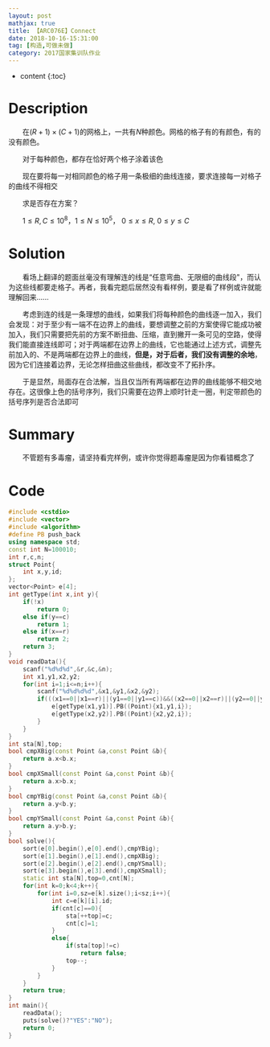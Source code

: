 ```yaml
---
layout: post
mathjax: true
title: 【ARC076E】Connect
date: 2018-10-16-15:31:00
tag: [构造,可做未做]
category: 2017国家集训队作业
---
```

* content
{:toc}
# Description

　　在$(R+1)\times (C+1)$的网格上，一共有$N$种颜色。网格的格子有的有颜色，有的没有颜色。

　　对于每种颜色，都存在恰好两个格子涂着该色

　　现在要将每一对相同颜色的格子用一条极细的曲线连接，要求连接每一对格子的曲线不得相交

　　求是否存在方案？

　　$1 \le R,C \le 10^8$，$1 \le N \le 10^5$， $0 \le x \le R,\  0\le y \le C$



# Solution

　　看场上翻译的题面丝毫没有理解连的线是“任意弯曲、无限细的曲线段"，而认为这些线都要走格子。再者，我看完题后居然没有看样例，要是看了样例或许就能理解回来......

　　考虑到连的线是一条理想的曲线，如果我们将每种颜色的曲线逐一加入，我们会发现：对于至少有一端不在边界上的曲线，要想调整之前的方案使得它能成功被加入，我们只需要把先前的方案不断扭曲、压缩，直到撇开一条可见的空路，使得我们能直接连线即可；对于两端都在边界上的曲线，它也能通过上述方式，调整先前加入的、不是两端都在边界上的曲线，**但是，对于后者，我们没有调整的余地**，因为它们连接着边界，无论怎样扭曲这些曲线，都改变不了拓扑序。

　　于是显然，局面存在合法解，当且仅当所有两端都在边界的曲线能够不相交地存在。这很像上色的括号序列，我们只需要在边界上顺时针走一圈，判定带颜色的括号序列是否合法即可



# Summary

　　不管题有多毒瘤，请坚持看完样例，或许你觉得题毒瘤是因为你看错概念了



# Code

```c++
#include <cstdio>
#include <vector>
#include <algorithm>
#define PB push_back
using namespace std;
const int N=100010;
int r,c,n;
struct Point{
    int x,y,id;
};
vector<Point> e[4];
int getType(int x,int y){
    if(!x)
        return 0;
    else if(y==c)
        return 1;
    else if(x==r)
        return 2;
    return 3;
}
void readData(){
    scanf("%d%d%d",&r,&c,&n);
    int x1,y1,x2,y2;
    for(int i=1;i<=n;i++){
        scanf("%d%d%d%d",&x1,&y1,&x2,&y2);
        if(((x1==0||x1==r)||(y1==0||y1==c))&&((x2==0||x2==r)||(y2==0||y2==c))){
            e[getType(x1,y1)].PB((Point){x1,y1,i});
            e[getType(x2,y2)].PB((Point){x2,y2,i});
        }
    }
}
int sta[N],top;
bool cmpXBig(const Point &a,const Point &b){
    return a.x<b.x;
}
bool cmpXSmall(const Point &a,const Point &b){
    return a.x>b.x;
}
bool cmpYBig(const Point &a,const Point &b){
    return a.y<b.y;
}
bool cmpYSmall(const Point &a,const Point &b){
    return a.y>b.y;
}
bool solve(){
    sort(e[0].begin(),e[0].end(),cmpYBig);
    sort(e[1].begin(),e[1].end(),cmpXBig);
    sort(e[2].begin(),e[2].end(),cmpYSmall);
    sort(e[3].begin(),e[3].end(),cmpXSmall);
    static int sta[N],top=0,cnt[N];
    for(int k=0;k<4;k++){
        for(int i=0,sz=e[k].size();i<sz;i++){
            int c=e[k][i].id;
            if(cnt[c]==0){
                sta[++top]=c;
                cnt[c]=1;
            }
            else{
                if(sta[top]!=c)
                    return false;
                top--;
            }
        }
    }
    return true;
}
int main(){
    readData();
    puts(solve()?"YES":"NO");
    return 0;
}
```

 